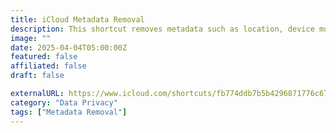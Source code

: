```yaml
---
title: iCloud Metadata Removal
description: This shortcut removes metadata such as location, device model, lens model, and other camera information. 
image: ""
date: 2025-04-04T05:00:00Z
featured: false
affiliated: false
draft: false

externalURL: https://www.icloud.com/shortcuts/fb774ddb7b5b4296871776c67ac0fff9
category: "Data Privacy"
tags: ["Metadata Removal"]
---
```

